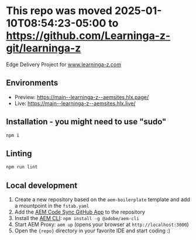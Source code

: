 # This repo was moved 2025-01-10T08:54:23-05:00 to https://github.com/Learninga-z-git/learninga-z
Edge Delivery Project for www.learninga-z.com

## Environments
- Preview: https://main--learninga-z--aemsites.hlx.page/
- Live: https://main--learninga-z--aemsites.hlx.live/

## Installation - you might need to use "sudo"

```sh
npm i
```

## Linting

```sh
npm run lint
```

## Local development

1. Create a new repository based on the `aem-boilerplate` template and add a mountpoint in the `fstab.yaml`
1. Add the [AEM Code Sync GitHub App](https://github.com/apps/aem-code-sync) to the repository
1. Install the [AEM CLI](https://github.com/adobe/helix-cli): `npm install -g @adobe/aem-cli`
1. Start AEM Proxy: `aem up` (opens your browser at `http://localhost:3000`)
1. Open the `{repo}` directory in your favorite IDE and start coding :)
